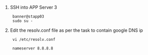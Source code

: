 1. SSH into APP Server 3   

        banner@stapp03
        sudo su -

2. Edit the resolv.conf file as per the task to contain google DNS ip  

        vi /etc/resolv.conf

        nameserver 8.8.8.8